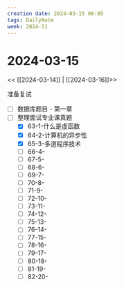 ```yaml
---
creation date: 2024-03-15 08:05
tags: DailyNote
week: 2024-11
---
```


# 2024-03-15

<< [[2024-03-14]] | [[2024-03-16]]>>


准备复试
- [ ] 数据库题目 - 第一章
- [ ] 整理面试专业课真题
	- [x] 63-1-什么是虚函数
	- [x] 64-2-计算机的异步性
	- [x] 65-3-多道程序技术
	- [ ] 66-4-
	- [ ] 67-5-
	- [ ] 68-6-
	- [ ] 69-7-
	- [ ] 70-8-
	- [ ] 71-9-
	- [ ] 72-10-
	- [ ] 73-11-
	- [ ] 74-12-
	- [ ] 75-13-
	- [ ] 76-14-
	- [ ] 77-15-
	- [ ] 78-16-
	- [ ] 79-17-
	- [ ] 80-18-
	- [ ] 81-19-
	- [ ] 82-20-
